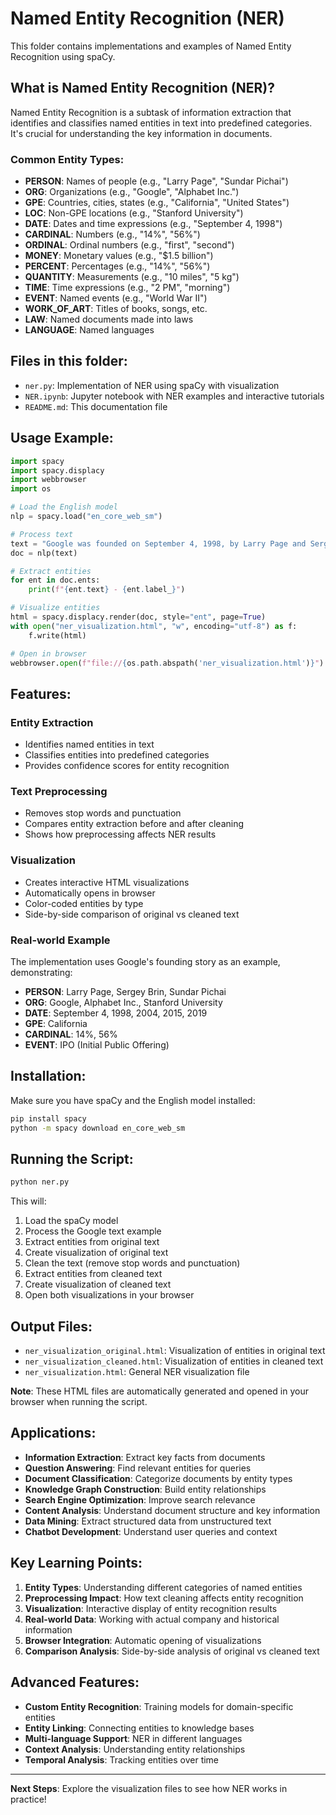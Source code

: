 # Named Entity Recognition (NER)

This folder contains implementations and examples of Named Entity Recognition using spaCy.

## What is Named Entity Recognition (NER)?

Named Entity Recognition is a subtask of information extraction that identifies and classifies named entities in text into predefined categories. It's crucial for understanding the key information in documents.

### Common Entity Types:
- **PERSON**: Names of people (e.g., "Larry Page", "Sundar Pichai")
- **ORG**: Organizations (e.g., "Google", "Alphabet Inc.")
- **GPE**: Countries, cities, states (e.g., "California", "United States")
- **LOC**: Non-GPE locations (e.g., "Stanford University")
- **DATE**: Dates and time expressions (e.g., "September 4, 1998")
- **CARDINAL**: Numbers (e.g., "14%", "56%")
- **ORDINAL**: Ordinal numbers (e.g., "first", "second")
- **MONEY**: Monetary values (e.g., "$1.5 billion")
- **PERCENT**: Percentages (e.g., "14%", "56%")
- **QUANTITY**: Measurements (e.g., "10 miles", "5 kg")
- **TIME**: Time expressions (e.g., "2 PM", "morning")
- **EVENT**: Named events (e.g., "World War II")
- **WORK_OF_ART**: Titles of books, songs, etc.
- **LAW**: Named documents made into laws
- **LANGUAGE**: Named languages

## Files in this folder:

- `ner.py`: Implementation of NER using spaCy with visualization
- `NER.ipynb`: Jupyter notebook with NER examples and interactive tutorials
- `README.md`: This documentation file

## Usage Example:

```python
import spacy
import spacy.displacy
import webbrowser
import os

# Load the English model
nlp = spacy.load("en_core_web_sm")

# Process text
text = "Google was founded on September 4, 1998, by Larry Page and Sergey Brin."
doc = nlp(text)

# Extract entities
for ent in doc.ents:
    print(f"{ent.text} - {ent.label_}")

# Visualize entities
html = spacy.displacy.render(doc, style="ent", page=True)
with open("ner_visualization.html", "w", encoding="utf-8") as f:
    f.write(html)

# Open in browser
webbrowser.open(f"file://{os.path.abspath('ner_visualization.html')}")
```

## Features:

### **Entity Extraction**
- Identifies named entities in text
- Classifies entities into predefined categories
- Provides confidence scores for entity recognition

### **Text Preprocessing**
- Removes stop words and punctuation
- Compares entity extraction before and after cleaning
- Shows how preprocessing affects NER results

### **Visualization**
- Creates interactive HTML visualizations
- Automatically opens in browser
- Color-coded entities by type
- Side-by-side comparison of original vs cleaned text

### **Real-world Example**
The implementation uses Google's founding story as an example, demonstrating:
- **PERSON**: Larry Page, Sergey Brin, Sundar Pichai
- **ORG**: Google, Alphabet Inc., Stanford University
- **DATE**: September 4, 1998, 2004, 2015, 2019
- **GPE**: California
- **CARDINAL**: 14%, 56%
- **EVENT**: IPO (Initial Public Offering)

## Installation:

Make sure you have spaCy and the English model installed:
```bash
pip install spacy
python -m spacy download en_core_web_sm
```

## Running the Script:

```bash
python ner.py
```

This will:
1. Load the spaCy model
2. Process the Google text example
3. Extract entities from original text
4. Create visualization of original text
5. Clean the text (remove stop words and punctuation)
6. Extract entities from cleaned text
7. Create visualization of cleaned text
8. Open both visualizations in your browser

## Output Files:

- `ner_visualization_original.html`: Visualization of entities in original text
- `ner_visualization_cleaned.html`: Visualization of entities in cleaned text
- `ner_visualization.html`: General NER visualization file

**Note**: These HTML files are automatically generated and opened in your browser when running the script.

## Applications:

- **Information Extraction**: Extract key facts from documents
- **Question Answering**: Find relevant entities for queries
- **Document Classification**: Categorize documents by entity types
- **Knowledge Graph Construction**: Build entity relationships
- **Search Engine Optimization**: Improve search relevance
- **Content Analysis**: Understand document structure and key information
- **Data Mining**: Extract structured data from unstructured text
- **Chatbot Development**: Understand user queries and context

## Key Learning Points:

1. **Entity Types**: Understanding different categories of named entities
2. **Preprocessing Impact**: How text cleaning affects entity recognition
3. **Visualization**: Interactive display of entity recognition results
4. **Real-world Data**: Working with actual company and historical information
5. **Browser Integration**: Automatic opening of visualizations
6. **Comparison Analysis**: Side-by-side analysis of original vs cleaned text

## Advanced Features:

- **Custom Entity Recognition**: Training models for domain-specific entities
- **Entity Linking**: Connecting entities to knowledge bases
- **Multi-language Support**: NER in different languages
- **Context Analysis**: Understanding entity relationships
- **Temporal Analysis**: Tracking entities over time

---

**Next Steps**: Explore the visualization files to see how NER works in practice!
